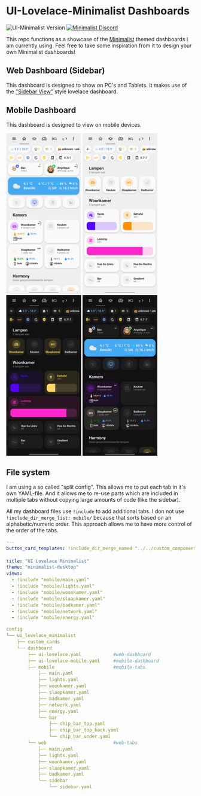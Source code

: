 # UI-Lovelace-Minimalist Dashboards

![UI-Minimalist Version](https://img.shields.io/github/v/release/UI-Lovelace-Minimalist/UI)
[![Minimalist Discord](https://badgen.net/discord/online-members/TPXg9b7GfR)](https://discord.gg/TPXg9b7GfR)

This repo functions as a showcase of the [Minimalist](https://github.com/UI-Lovelace-Minimalist/UI) themed dashboards I am currently using. Feel free to take some inspiration from it to design your own Minimalist dashboards!

## Web Dashboard (Sidebar)

This dashboard is designed to show on PC's and Tablets. It makes use of the ["Sidebar View"](https://www.home-assistant.io/lovelace/sidebar/) style lovelace dashboard.

## Mobile Dashboard

This dashboard is designed to view on mobile devices.

<img src="https://raw.githubusercontent.com/basbruss/Minimalist-Dashboards/main/git_assets/mobile/light_main.png" width="200"> <img src="https://raw.githubusercontent.com/basbruss/Minimalist-Dashboards/main/git_assets/mobile/light_lights.png" width="200"> <img src="https://raw.githubusercontent.com/basbruss/Minimalist-Dashboards/main/git_assets/mobile/dark_main.png" width="200"> <img src="https://raw.githubusercontent.com/basbruss/Minimalist-Dashboards/main/git_assets/mobile/dark_lights.png" width="200">

## File system

I am using a so called "split config". This allows me to put each tab in it's own YAML-file. And it allows me to re-use parts which are included in multiple tabs without copying large amounts of code (like the sidebar).

All my dashboard files use `!include` to add additional tabs. I don not use `!include_dir_merge_list: mobile/` because that sorts based on an alphabetic/numeric order. This approach allows me to have more control of the order of the tabs.
```yaml
---
button_card_templates: !include_dir_merge_named "../../custom_components/ui_lovelace_minimalist/__ui_minimalist__/ulm_templates/"

title: "UI Lovelace Minimalist"
theme: "minimalist-desktop"
views:
  - !include "mobile/main.yaml"
  - !include "mobile/lights.yaml"
  - !include "mobile/woonkamer.yaml"
  - !include "mobile/slaapkamer.yaml"
  - !include "mobile/badkamer.yaml"
  - !include "mobile/network.yaml"
  - !include "mobile/energy.yaml"
```

```yaml
config
└── ui_lovelace_minimalist
    ├── custom_cards
    └── dashboard
        ├── ui-lovelace.yaml            #web-dashboard
        ├── ui-lovelace-mobile.yaml     #mobile-dashboard
        ├── mobile                      #mobile-tabs
            ├── main.yaml
            ├── lights.yaml
            ├── woonkamer.yaml
            ├── slaapkamer.yaml
            ├── badkamer.yaml
            ├── network.yaml
            ├── energy.yaml
            └── bar
                ├── chip_bar_top.yaml
                ├── chip_bar_top_back.yaml
                └── chip_bar_under.yaml
        └── web                         #web-tabs
            ├── main.yaml
            ├── lights.yaml
            ├── woonkamer.yaml
            ├── slaapkamer.yaml
            ├── badkamer.yaml
            └── sidebar
                └── sidebar.yaml
```
